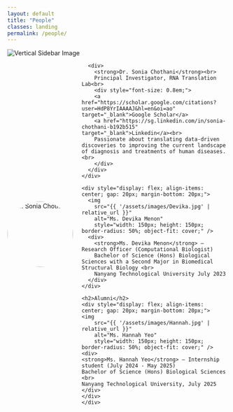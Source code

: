 ```yaml
---
layout: default
title: "People"
classes: landing
permalink: /people/
---
```



<section class="page-section full-page-layout fade-in">
    <div class="sidebar-image">
      <img src="{{ '/assets/images/Thesis_cover.png' | relative_url }}" alt="Vertical Sidebar Image" />
    </div>
    <div class="main-content">   
    <div style="display: flex; align-items: center; gap: 20px; margin-bottom: 20px;">
      <img 
        src="{{ '/assets/images/Sonia.webp' | relative_url }}" 
        alt="Dr. Sonia Chothani" 
        style="width: 150px; height: 150px; border-radius: 50%; object-fit: cover;" />
    
      <div>
        <strong>Dr. Sonia Chothani</strong><br>
        Principal Investigator, RNA Translation Lab<br>
        <div style="font-size: 0.8em;">
        <a href="https://scholar.google.com/citations?user=HdP8YrIAAAAJ&hl=en&oi=ao" target="_blank">Google Scholar</a>    
        <a href="https://sg.linkedin.com/in/sonia-chothani-b192b515" target="_blank">Linkedin</a><br>
        Passionate about translating data-driven discoveries to improving the current landscape of diagnosis and treatments of human diseases. <br>
        </div>
      </div>
    </div>
    
    <div style="display: flex; align-items: center; gap: 20px; margin-bottom: 20px;">
      <img 
        src="{{ '/assets/images/Devika.jpg' | relative_url }}" 
        alt="Ms. Devika Menon" 
        style="width: 150px; height: 150px; border-radius: 50%; object-fit: cover;" />
      <div>
        <strong>Ms. Devika Menon</strong> – Research Officer (Computational Biologist)
        Bachelor of Science (Hons) Biological Sciences with a Second Major in Biomedical Structural Biology <br>
        Nanyang Technological University July 2023 
      </div>
    </div>
    
    <h2>Alumni</h2>
    <div style="display: flex; align-items: center; gap: 20px; margin-bottom: 20px;">
    <img 
        src="{{ '/assets/images/Hannah.jpg' | relative_url }}" 
        alt="Ms. Hannah Yeo" 
        style="width: 150px; height: 150px; border-radius: 50%; object-fit: cover;" />
    <div>
    <strong>Ms. Hannah Yeo</strong> – Internship student (July 2024 - May 2025)
    Bachelor of Science (Hons) Biological Sciences <br>
    Nanyang Technological University, July 2025
    </div>
    </div>   
    </div>
</section>


